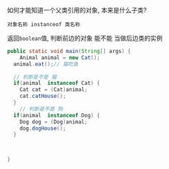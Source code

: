 如何才能知道一个父类引用的对象,  本来是什么子类?

```
对象名称 instanceof 类名称
```

返回`boolean`值, 判断前边的对象 能不能 当做后边类的实例

```java
public static void main(String[] args) {
	Animal animal = new Cat();
  animal.eat();// 猫吃鱼
  
  // 判断是不是 猫
  if(animal  instanceof Cat) {
    Cat cat = (Cat)animal;
    cat.catHouse();
  }
    // 判断是不是 狗
  if(animal  instanceof Dog) {
    Dog dog = (Dog)animal;
    dog.dogHouse();
  }
  


}

```

